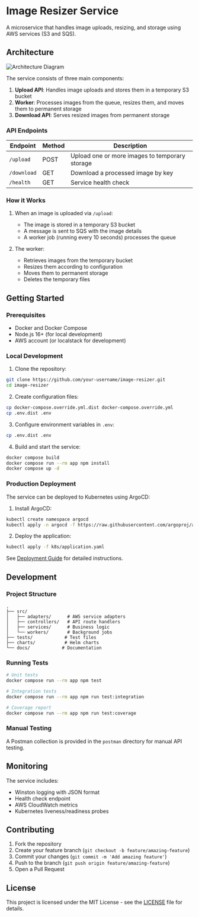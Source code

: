 # Image Resizer Service

A microservice that handles image uploads, resizing, and storage using AWS services (S3 and SQS).

## Architecture

![Architecture Diagram](docs/architecture.png)

The service consists of three main components:

1. **Upload API**: Handles image uploads and stores them in a temporary S3 bucket
2. **Worker**: Processes images from the queue, resizes them, and moves them to permanent storage
3. **Download API**: Serves resized images from permanent storage

### API Endpoints

| Endpoint | Method | Description |
|----------|--------|-------------|
| `/upload` | POST | Upload one or more images to temporary storage |
| `/download` | GET | Download a processed image by key |
| `/health` | GET | Service health check |

### How it Works

1. When an image is uploaded via `/upload`:
   - The image is stored in a temporary S3 bucket
   - A message is sent to SQS with the image details
   - A worker job (running every 10 seconds) processes the queue

2. The worker:
   - Retrieves images from the temporary bucket
   - Resizes them according to configuration
   - Moves them to permanent storage
   - Deletes the temporary files

## Getting Started

### Prerequisites

- Docker and Docker Compose
- Node.js 16+ (for local development)
- AWS account (or localstack for development)

### Local Development

1. Clone the repository:
```bash
git clone https://github.com/your-username/image-resizer.git
cd image-resizer
```

2. Create configuration files:
```bash
cp docker-compose.override.yml.dist docker-compose.override.yml
cp .env.dist .env
```

3. Configure environment variables in `.env`:
```bash
cp .env.dist .env
```

4. Build and start the service:
```bash
docker compose build
docker compose run --rm app npm install
docker compose up -d
```

### Production Deployment

The service can be deployed to Kubernetes using ArgoCD:

1. Install ArgoCD:
```bash
kubectl create namespace argocd
kubectl apply -n argocd -f https://raw.githubusercontent.com/argoproj/argo-cd/stable/manifests/install.yaml
```

2. Deploy the application:
```bash
kubectl apply -f k8s/application.yaml
```

See [Deployment Guide](docs/deployment.md) for detailed instructions.

## Development

### Project Structure
```
.
├── src/
│   ├── adapters/      # AWS service adapters
│   ├── controllers/   # API route handlers
│   ├── services/      # Business logic
│   └── workers/       # Background jobs
├── tests/            # Test files
├── charts/           # Helm charts
└── docs/            # Documentation
```

### Running Tests

```bash
# Unit tests
docker compose run --rm app npm test

# Integration tests
docker compose run --rm app npm run test:integration

# Coverage report
docker compose run --rm app npm run test:coverage
```

### Manual Testing

A Postman collection is provided in the `postman` directory for manual API testing.

## Monitoring

The service includes:
- Winston logging with JSON format
- Health check endpoint
- AWS CloudWatch metrics
- Kubernetes liveness/readiness probes

## Contributing

1. Fork the repository
2. Create your feature branch (`git checkout -b feature/amazing-feature`)
3. Commit your changes (`git commit -m 'Add amazing feature'`)
4. Push to the branch (`git push origin feature/amazing-feature`)
5. Open a Pull Request

## License

This project is licensed under the MIT License - see the [LICENSE](LICENSE) file for details.
